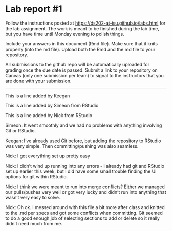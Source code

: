 
<!-- README.md is generated from README.Rmd. Please edit the README.Rmd file -->

# Lab report \#1

Follow the instructions posted at
<https://ds202-at-isu.github.io/labs.html> for the lab assignment. The
work is meant to be finished during the lab time, but you have time
until Monday evening to polish things.

Include your answers in this document (Rmd file). Make sure that it
knits properly (into the md file). Upload both the Rmd and the md file
to your repository.

All submissions to the github repo will be automatically uploaded for
grading once the due date is passed. Submit a link to your repository on
Canvas (only one submission per team) to signal to the instructors that
you are done with your submission.

------------------------------------------------------------------------

This is a line added by Keegan

This is a line added by Simeon from RStudio

This is a line added by Nick from RStudio

Simeon: It went smoothly and we had no problems with anything involving
Git or RStudio.

Keegan: I’ve already used Git before, but adding the repository to
RStudio was very simple. Then committing/pushing was also seamless.

Nick: I got everything set up pretty easy

Nick: I didn’t wind up running into any errors - I already had git and
RStudio set up earlier this week, but I did have some small trouble
finding the UI options for git within RStudio.

Nick: I think we were meant to run into merge conflicts? Either we
managed our pulls/pushes very well or got very lucky and didn’t run into
anything that wasn’t very easy to solve.

Nick: Oh ok. I messed around with this file a bit more after class and
knitted to the .md per specs and got some conflicts when committing. Git
seemed to do a good enough job of selecting sections to add or delete so
it really didn’t need much from me.
